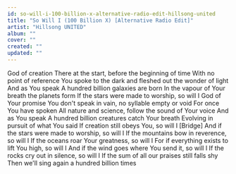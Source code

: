 ```yaml
---
id: so-will-i-100-billion-x-alternative-radio-edit-hillsong-united
title: "So Will I (100 Billion X) [Alternative Radio Edit]"
artist: "Hillsong UNITED"
album: ""
cover: ""
created: ""
updated: ""
---
```


God of creation
There at the start, before the beginning of time
With no point of reference
You spoke to the dark and fleshed out the wonder of light
And as You speak
A hundred billion galaxies are born
In the vapour of Your breath the planets form
If the stars were made to worship, so will I
God of Your promise
You don't speak in vain, no syllable empty or void
For once You have spoken
All nature and science, follow the sound of Your voice
And as You speak
A hundred billion creatures catch Your breath
Evolving in pursuit of what You said
If creation still obeys You, so will I
[Bridge]
And if the stars were made to worship, so will I
If the mountains bow in reverence, so will I
If the oceans roar Your greatness, so will I
For if everything exists to lift You high, so will I
And if the wind goes where You send it, so will I
If the rocks cry out in silence, so will I
If the sum of all our praises still falls shy
Then we'll sing again a hundred billion times